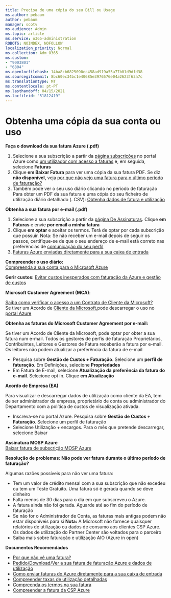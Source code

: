 ```yaml
---
title: Precisa de uma cópia do seu Bill ou Usage
ms.author: pebaum
author: pebaum
manager: scotv
ms.audience: Admin
ms.topic: article
ms.service: o365-administration
ROBOTS: NOINDEX, NOFOLLOW
localization_priority: Normal
ms.collection: Adm_O365
ms.custom:
- "9003801"
- "6804"
ms.openlocfilehash: 14ba8cb6825090ec458ad919a55a77b01d9dfd38
ms.sourcegitcommit: 8bc60ec34bc1e40685e3976576e04a2623f63a7c
ms.translationtype: MT
ms.contentlocale: pt-PT
ms.lasthandoff: 04/15/2021
ms.locfileid: "51812419"
---
```

# <a name="get-a-copy-of-your-bill-or-usage"></a>Obtenha uma cópia da sua conta ou uso

**Faça o download da sua fatura Azure (.pdf)**

1. Selecione a sua subscrição a partir da [página subscrições](https://portal.azure.com/#blade/Microsoft_Azure_Billing/SubscriptionsBlade) no portal Azure como [um utilizador com acesso a faturas](https://docs.microsoft.com/azure/cost-management-billing/manage/manage-billing-access?WT.mc_id=Portal-Microsoft_Azure_Support) e, em seguida, selecione **Faturas**
2. Clique **em Baixar Fatura** para ver uma cópia da sua fatura PDF. Se diz **não disponível,** veja [por que não vejo uma fatura para o último período de faturação?](https://docs.microsoft.com/azure/cost-management-billing/manage/download-azure-invoice-daily-usage-date?WT.mc_id=Portal-Microsoft_Azure_Support#noinvoice)
3. Também pode ver o seu uso diário clicando no período de faturação Para obter um PDF da sua fatura e uma cópia do seu ficheiro de utilização diário detalhado (. CSV): [Obtenha dados de fatura e utilização](https://docs.microsoft.com/azure/cost-management-billing/manage/download-azure-invoice-daily-usage-date?WT.mc_id=Portal-Microsoft_Azure_Support)

**Obtenha a sua fatura por e-mail (.pdf)**

1. Selecione a sua subscrição a partir da [página De Assinaturas](https://ms.portal.azure.com/#blade/Microsoft_Azure_Billing/SubscriptionsBlade). Clique **em Faturas** e envie **por email a minha fatura**
2. Clique **em optar** e aceitar os termos. Terá de optar por cada subscrição que possuir. Nota: Se não receber um e-mail depois de seguir os passos, certifique-se de que o seu endereço de e-mail está correto nas preferências de [comunicação do seu perfil](https://account.windowsazure.com/profile)
3. [Faturas Azure enviadas diretamente para a sua caixa de entrada](https://azure.microsoft.com/blog/azure-email-invoices/)

**Compreender o uso diário:**  
 [Compreenda a sua conta para o Microsoft Azure](https://docs.microsoft.com/azure/cost-management-billing/understand/review-individual-bill?WT.mc_id=Portal-Microsoft_Azure_Support)  

**Gerir custos:** [Evitar custos inesperados com faturação da Azure e gestão de custos](https://docs.microsoft.com/azure/cost-management-billing/manage/getting-started?WT.mc_id=Portal-Microsoft_Azure_Support)  

**Microsoft Customer Agreement (MCA)**:

[Saiba como verificar o acesso a um Contrato de Cliente da Microsoft?](https://docs.microsoft.com/azure/cost-management-billing/manage/download-azure-invoice-daily-usage-date?WT.mc_id=Portal-Microsoft_Azure_Support#check-access-to-a-microsoft-customer-agreement)  
Se tiver um Acordo de [Cliente da Microsoft,](https://docs.microsoft.com/azure/cost-management-billing/manage/download-azure-invoice-daily-usage-date?WT.mc_id=Portal-Microsoft_Azure_Support#check-access-to-a-microsoft-customer-agreement)pode descarregar o uso no [portal Azure](https://portal.azure.com/)

**Obtenha as faturas do Microsoft Customer Agreement por e-mail:**

Se tiver um Acordo de Cliente da Microsoft, pode optar por obter a sua fatura num e-mail. Todos os gestores de perfis de faturação Proprietários, Contribuintes, Leitores e Gestores de Fatura receberão a fatura por e-mail. Os leitores não podem atualizar a preferência da fatura de e-mail

- Pesquisa sobre **Gestão de Custos + Faturação**. Selecione um **perfil de faturação**. Em Definições, selecione **Propriedades**
- Em Fatura de E-mail, selecione **Atualização da preferência da fatura do e-mail**. Selecione opt in. Clique **em Atualização**

**Acordo de Empresa (EA)**

Para visualizar e descarregar dados de utilização como cliente da EA, tem de ser administrador da empresa, proprietário de conta ou administrador do Departamento com a política de custos de visualização ativada.

- Inscreva-se no portal Azure. Pesquisa sobre **Gestão de Custos + Faturação**. Selecione um perfil de faturação
- Selecione Utilização + encargos. Para o mês que pretende descarregar, selecione Baixar

**Assinatura MOSP Azure**  
[Baixar fatura de subscrição MOSP Azure](https://docs.microsoft.com/azure/cost-management-billing/understand/download-azure-invoice?WT.mc_id=Portal-Microsoft_Azure_Support#download-your-mosp-azure-subscription-invoice)

**Resolução de problemas: Não pode ver fatura durante o último período de faturação?**

Algumas razões possíveis para não ver uma fatura:

- Tem um valor de crédito mensal com a sua subscrição que não excedeu ou tem um Teste Gratuito. Uma fatura só é gerada quando se deve dinheiro
- Falta menos de 30 dias para o dia em que subscreveu o Azure.
- A fatura ainda não foi gerada. Aguarde até ao fim do período de faturação
- Se não for o Administrador de Conta, as faturas mais antigas podem não estar disponíveis para si **Nota:** A Microsoft não fornece quaisquer relatórios de utilização ou dados de consumo aos clientes CSP Azure. Os dados de utilização do Partner Center são voltados para o parceiro
- Saiba mais sobre faturação e utilização AIO [](https://azure.microsoft.com/offers/ms-azr-0111p/) (Azure in open)

**Documentos Recomendados**

- [Por que não vê uma fatura?](https://docs.microsoft.com/azure/cost-management-billing/understand/download-azure-invoice?WT.mc_id=Portal-Microsoft_Azure_Support#noinvoice)
- [Pedido/Download/Ver a sua fatura de faturação Azure e dados de utilização](https://docs.microsoft.com/azure/cost-management-billing/manage/download-azure-invoice-daily-usage-date?WT.mc_id=Portal-Microsoft_Azure_Support)
- [Como enviar faturas do Azure diretamente para a sua caixa de entrada](https://docs.microsoft.com/azure/cost-management-billing/manage/download-azure-invoice-daily-usage-date?WT.mc_id=Portal-Microsoft_Azure_Support)
- [Compreender taxas de utilização detalhadas](https://docs.microsoft.com/azure/cost-management-billing/understand/review-individual-bill?WT.mc_id=Portal-Microsoft_Azure_Support#csv)
- [Compreenda os termos na sua fatura](https://docs.microsoft.com/azure/cost-management-billing/understand/understand-invoice?WT.mc_id=Portal-Microsoft_Azure_Support)
- [Compreender a fatura da CSP Azure](https://docs.microsoft.com/partner-center/azure-plan-lp?WT.mc_id=Portal-Microsoft_Azure_Support)
